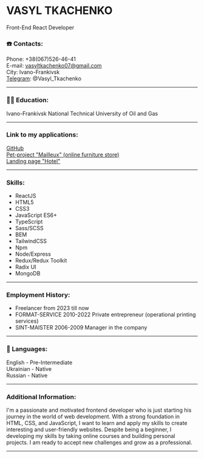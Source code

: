 # VASYL TKACHENKO

Front-End React Developer

### ☎️ Contacts:

Phone: +38(067)526-46-41  
E-mail: vasyltkachenko07@gmail.com  
City: Ivano-Frankivsk  
[Telegram](https://t.me/Vasyl_Tkachenko): @Vasyl_Tkachenko  


---

### 👨‍🎓 Education:

Ivano-Frankivsk National Technical University
of Oil and Gas

---

### Link to my applications:

[GitHub](https://github.com/vsltkachenko)  
[Pet-project "Mailleux" (online furniture store)](https://mailleux.vercel.app/)  
[Landing page "Hotel"](https://vsltkachenko.github.io/Hotel/)

---

### Skills:

- ReactJS
- HTML5
- CSS3
- JavaScript ES6+
- TypeScript  
- Sass/SCSS
- BEM
- TailwindCSS
- Npm
- Node/Express
- Redux/Redux Toolkit
- Radix UI
- MongoDB

---

### Employment History:

- Freelancer from 2023 till now
- FORMAT-SERVICE 2010-2022
  Private entrepreneur (operational printing services)
- SINT-MAISTER 2006-2009
  Manager in the company

---

### 👅 Languages:

English - Pre-Intermediate  
Ukrainian - Native  
Russian - Native

---

### Additional Information:

I'm a passionate and motivated frontend developer who is just starting his journey in the world of web development.
With a strong foundation in HTML, CSS, and JavaScript, I want to learn and apply my skills to create interesting
and user-friendly websites. Despite being a beginner, I developing my skills by taking online courses and building
personal projects. I am ready to accept new challenges and grow as a professional.

---
